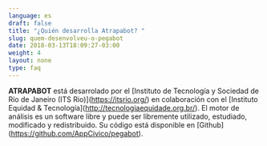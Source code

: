 ```yaml
---
language: es
draft: false
title: "¿Quién desarrolla Atrapabot? "
slug: quem-desenvolveu-o-pegabot
date: 2018-03-13T18:09:27-03:00
weight: 4
layout: none
type: faq
---
```

**ATRAPABOT** está desarrolado por el \[Instituto de Tecnología y Sociedad de Río de Janeiro (ITS Rio)](https://itsrio.org/) en colaboración con el \[Instituto Equidad & Tecnología](http://tecnologiaequidade.org.br/). El motor de análisis es un software libre y puede ser libremente utilizado, estudiado, modificado y redistribuido. Su código está disponible en \[Github](https://github.com/AppCivico/pegabot).